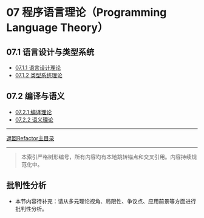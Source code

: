 # 07 程序语言理论（Programming Language Theory）

## 07.1 语言设计与类型系统

- [07.1.1 语言设计理论](./07.1.1_Language_Design_Theory.md)
- [07.1.2 类型系统理论](./07.1.2_Type_System_Theory.md)

## 07.2 编译与语义

- [07.2.1 编译理论](./07.2.1_Compilation_Theory.md)
- [07.2.2 语义理论](./07.2.2_Semantics_Theory.md)

---

[返回Refactor主目录](README.md)

---

> 本索引严格树形编号，所有内容均有本地跳转锚点和交叉引用。内容持续规范化中。

## 批判性分析

- 本节内容待补充：请从多元理论视角、局限性、争议点、应用前景等方面进行批判性分析。
